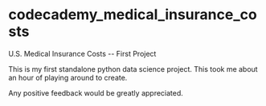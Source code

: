# codecademy_medical_insurance_costs
U.S. Medical Insurance Costs -- First Project


This is my first standalone python data science project.  This took me about an hour of playing around to 
create. 

Any positive feedback would be greatly appreciated.  

